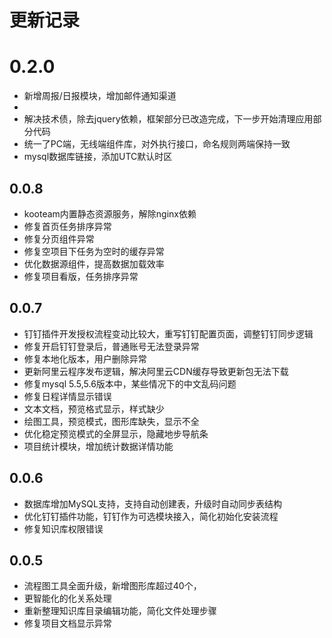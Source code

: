 # 更新记录
# 0.2.0
+ 新增周报/日报模块，增加邮件通知渠道
+
+ 解决技术债，除去jquery依赖，框架部分已改造完成，下一步开始清理应用部分代码
+ 统一了PC端，无线端组件库，对外执行接口，命名规则两端保持一致
+ mysql数据库链接，添加UTC默认时区

## 0.0.8
+ kooteam内置静态资源服务，解除nginx依赖
+ 修复首页任务排序异常
+ 修复分页组件异常
+ 修复空项目下任务为空时的缓存异常
+ 优化数据源组件，提高数据加载效率
+ 修复项目看版，任务排序异常

## 0.0.7
+ 钉钉插件开发授权流程变动比较大，重写钉钉配置页面，调整钉钉同步逻辑
+ 修复开启钉钉登录后，普通账号无法登录异常
+ 修复本地化版本，用户删除异常
+ 更新阿里云程序发布逻辑，解决阿里云CDN缓存导致更新包无法下载
+ 修复mysql 5.5,5.6版本中，某些情况下的中文乱码问题
+ 修复日程详情显示错误
+ 文本文档，预览格式显示，样式缺少
+ 绘图工具，预览模式，图形库缺失，显示不全
+ 优化稳定预览模式的全屏显示，隐藏地步导航条
+ 项目统计模块，增加统计数据详情功能

## 0.0.6
+ 数据库增加MySQL支持，支持自动创建表，升级时自动同步表结构
+ 优化钉钉插件功能，钉钉作为可选模块接入，简化初始化安装流程
+ 修复知识库权限错误

## 0.0.5
+ 流程图工具全面升级，新增图形库超过40个，
+ 更智能化的化关系处理
+ 重新整理知识库目录编辑功能，简化文件处理步骤
+ 修复项目文档显示异常

